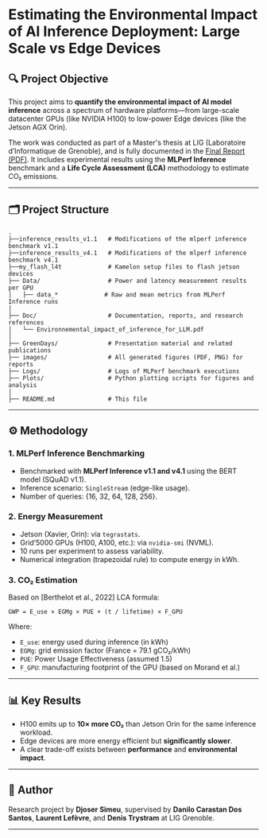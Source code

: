 # Estimating the Environmental Impact of AI Inference Deployment: Large Scale vs Edge Devices

## 🔍 Project Objective

This project aims to **quantify the environmental impact of AI model inference** across a spectrum of hardware platforms—from large-scale datacenter GPUs (like NVIDIA H100) to low-power Edge devices (like the Jetson AGX Orin).

The work was conducted as part of a Master's thesis at LIG (Laboratoire d’Informatique de Grenoble), and is fully documented in the [Final Report (PDF)](Final_Report.pdf). It includes experimental results using the **MLPerf Inference** benchmark and a **Life Cycle Assessment (LCA)** methodology to estimate CO₂ emissions.

---

## 🗂️ Project Structure

```
.
├──inference_results_v1.1   # Modifications of the mlperf inference benchmark v1.1
├──inference_results_v4.1   # Modifications of the mlperf inference benchmark v4.1
├──my_flash_l4t             # Kamelon setup files to flash jetson devices 
├── Data/                   # Power and latency measurement results per GPU
│   ├── data_*             # Raw and mean metrics from MLPerf Inference runs
│
├── Doc/                    # Documentation, reports, and research references
│   └── Environnemental_impact_of_inference_for_LLM.pdf
│
├── GreenDays/              # Presentation material and related publications
├── images/                 # All generated figures (PDF, PNG) for reports
├── Logs/                   # Logs of MLPerf benchmark executions
├── Plots/                  # Python plotting scripts for figures and analysis
│
├── README.md               # This file
```

---

## ⚙️ Methodology

### 1. **MLPerf Inference Benchmarking**

- Benchmarked with **MLPerf Inference v1.1 and v4.1** using the BERT model (SQuAD v1.1).
- Inference scenario: `SingleStream` (edge-like usage).
- Number of queries: {16, 32, 64, 128, 256}.

### 2. **Energy Measurement**

- Jetson (Xavier, Orin): via `tegrastats`.
- Grid’5000 GPUs (H100, A100, etc.): via `nvidia-smi` (NVML).
- 10 runs per experiment to assess variability.
- Numerical integration (trapezoidal rule) to compute energy in kWh.

### 3. **CO₂ Estimation**

Based on [Berthelot et al., 2022] LCA formula:

```
GWP = E_use × EGMg × PUE + (t / lifetime) × F_GPU
```

Where:
- `E_use`: energy used during inference (in kWh)
- `EGMg`: grid emission factor (France = 79.1 gCO₂/kWh)
- `PUE`: Power Usage Effectiveness (assumed 1.5)
- `F_GPU`: manufacturing footprint of the GPU (based on Morand et al.)

---

## 📊 Key Results

- H100 emits up to **10× more CO₂** than Jetson Orin for the same inference workload.
- Edge devices are more energy efficient but **significantly slower**.
- A clear trade-off exists between **performance** and **environmental impact**.

---

## 👤 Author

Research project by **Djoser Simeu**, supervised by **Danilo Carastan Dos Santos**, **Laurent Lefèvre**, and **Denis Trystram** at LIG Grenoble.

---
